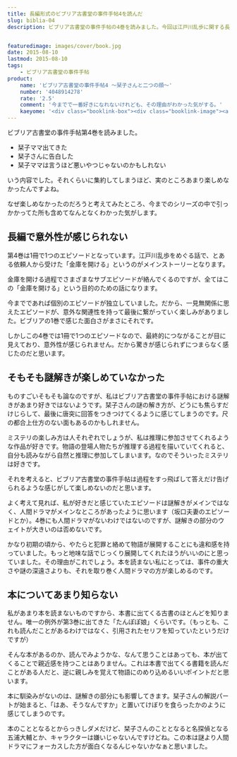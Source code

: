 ```yaml
---
title: 長編形式のビブリア古書堂の事件手帖4を読んだ
slug: biblia-04
description: ビブリア古書堂の事件手帖の4巻を読みました。今回は江戸川乱歩に関する長編エピソードとなっています。しかしそのせいで間延びしたような印象を受けて、私はあまり楽しめませんでした。個人的にはもっと人間ドラマにフォーカスしたほうが面白いと思います。


featuredimage: images/cover/book.jpg
date: 2015-08-10
lastmod: 2015-08-10
tags: 
    - ビブリア古書堂の事件手帖
product:
    name: 'ビブリア古書堂の事件手帖4 〜栞子さんと二つの顔〜'
    number: '4048914278'
    rate: '2.5'
    comment: '今までで一番好きになれないけれども、その理由がわかった気がする。'
    kaeyome: '<div class="booklink-box"><div class="booklink-image"><a href="http://www.amazon.co.jp/exec/obidos/asin/4048914278/illusionspace-22/" target="_blank" ><img src="https://ecx.images-amazon.com/images/I/51S2kZBz6jL._SL160_.jpg" style="border: none;" /></a></div><div class="booklink-info"><div class="booklink-name"><a href="http://www.amazon.co.jp/exec/obidos/asin/4048914278/illusionspace-22/" target="_blank" >ビブリア古書堂の事件手帖4 ~栞子さんと二つの顔~ (メディアワークス文庫)</a><div class="booklink-powered-date">posted with <a href="http://yomereba.com" rel="nofollow" target="_blank">ヨメレバ</a></div></div><div class="booklink-detail">三上 延 アスキー・メディアワークス 2013-02-22    </div><div class="booklink-link2"><div class="shoplinkamazon"><a href="http://www.amazon.co.jp/exec/obidos/asin/4048914278/illusionspace-22/" target="_blank" >Amazon</a></div><div class="shoplinkkindle"><a href="http://www.amazon.co.jp/exec/obidos/ASIN/B00EF0OAJI/illusionspace-22/" target="_blank" >Kindle</a></div><div class="shoplinkrakuten"><a href="http://hb.afl.rakuten.co.jp/hgc/11acbc01.369b1bf6.11acbc02.cabf9fe9/?pc=http%3A%2F%2Fbooks.rakuten.co.jp%2Frb%2F12175835%2F%3Fscid%3Daf_ich_link_urltxt%26m%3Dhttp%3A%2F%2Fm.rakuten.co.jp%2Fev%2Fbook%2F" target="_blank" >楽天ブックス</a></div>                  	  <div class="shoplinkkino"><a href="http://ck.jp.ap.valuecommerce.com/servlet/referral?sid=3085416&pid=882196163&vc_url=http%3A%2F%2Fwww.kinokuniya.co.jp%2Ff%2Fdsg-01-9784048914277" target="_blank" >紀伊國屋書店<img src="https://ad.jp.ap.valuecommerce.com/servlet/gifbanner?sid=3085416&pid=882196163" height="1" width="1" border="0"></a></div>	  	  	</div></div><div class="booklink-footer"></div></div>'
---
```


ビブリア古書堂の事件手帖第4巻を読みました。

<ul>
<li>栞子ママ出てきた</li>
<li>栞子さんに告白した</li>
<li>栞子ママは言うほど悪いやつじゃないのかもしれない</li>
</ul>

いう内容でした。それくらいに集約してしまうほど、実のところあまり楽しめなかったんですよね。

なぜ楽しめなかったのだろうと考えてみたところ、今までのシリーズの中で引っかかってた所も含めてなんとなくわかった気がします。


## 長編で意外性が感じられない


第4巻は1冊で1つのエピソードとなっています。江戸川乱歩をめぐる話で、とある依頼人から受けた「金庫を開ける」というのがメインストーリーとなります。

金庫を開ける過程でさまざまなサブエピソードが絡んでくるのですが、全てはこの「金庫を開ける」という目的のための話になります。

今までであれば個別のエピソードが独立していました。だから、一見無関係に思えたエピソードが、意外な関連性を持って最後に繋がっていく楽しみがありました。ビブリアの1巻で感じた面白さがまさにそれです。

しかしこの4巻では1冊で1つのエピソードなので、最終的につながることが目に見えており、意外性が感じられません。だから驚きが感じられずにつまらなく感じたのだと思います。


## そもそも謎解きが楽しめていなかった


ものすごいそもそも論なのですが、私はビブリア古書堂の事件手帖における謎解きがあまり好きではないようです。栞子さんの謎の解き方が、どうにも焦らすだけじらして、最後に唐突に回答をつきつけてくるように感じてしまうのです。尺の都合上仕方のない面もあるのかもしれません。

ミステリの楽しみ方は人それぞれでしょうが、私は推理に参加させてくれるような作品が好きです。物語の登場人物たちが推理する過程を描いていてくれると、自分も読みながら自然と推理に参加してしまいます。なのでそういったミステリは好きです。

それを考えると、ビブリア古書堂の事件手帖は過程をすっ飛ばして答えだけ告げられるような感じがして楽しめないのだと思います。

よく考えて見れば、私が好きだと感じていたエピソードは謎解きがメインではなく、人間ドラマがメインなところがあったように思います（坂口夫妻のエピソードとか）。4巻にも人間ドラマがないわけではないのですが、謎解きの部分のウェイトが大きいのは否めないです。

かなり初期の頃から、やたらと犯罪と絡めて物語が展開することにも違和感を持っていました。もっと地味な話でじっくり展開してくれたほうがいいのにと思っていました。その理由がこれでしょう。本を読まない私にとっては、事件の重大さや謎の深遠さよりも、それを取り巻く人間ドラマの方が楽しめるのです。


## 本についてあまり知らない


私があまり本を読まないものですから、本書に出てくる古書のほとんどを知りません。唯一の例外が第3巻に出てきた「たんぽぽ娘」くらいです。（もっとも、これも読んだことがあるわけではなく、引用されたセリフを知っていたというだけですが）

そんな本があるのか、読んでみようかな、なんて思うことはあっても、本が出てくることで親近感を持つことはありません。これは本書で出てくる書籍を読んだことがある人だと、逆に親しみを覚えて物語にのめり込めるいいポイントだと思います。

本に馴染みがないのは、謎解きの部分にも影響してきます。栞子さんの解説パートが始まると、「はあ、そうなんですか」と置いてけぼりを食らったかのように感じてしまうのです。

本のこととなるとからっきしダメだけど、栞子さんのこととなると名探偵となる五浦大輔とか、キャラクターは嫌いじゃないんですけどね。この本は謎より人間ドラマにフォーカスした方が面白くなるんじゃないかなぁと思いました。


  
